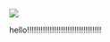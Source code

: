 ﻿
[![](https://www.herokucdn.com/deploy/button.png)](https://heroku.com/deploy?template=https://github.com/wahaha632/wahah879.git)





hello!!!!!!!!!!!!!!!!!!!!!!!!!!!!!!!!!

